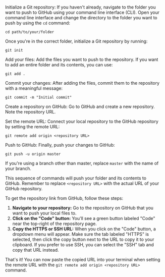 <p>Initialize a Git repository: If you haven't already, navigate to the folder you want to push to GitHub using your command line interface (CLI). Open your command line interface and change the directory to the folder you want to push by using the <code>cd</code> command:</p>

<pre><code class="language-bash">cd path/to/your/folder</code></pre>

<p>Once you're in the correct folder, initialize a Git repository by running:</p>

<pre><code class="language-bash">git init</code></pre>


<p>Add your files: Add the files you want to push to the repository. If you want to add an entire folder and its contents, you can use:</p>

<pre><code class="language-bash">git add .</code></pre>

<p>Commit your changes: After adding the files, commit them to the repository with a meaningful message:</p>

<pre><code class="language-bash">git commit -m "Initial commit"</code></pre>

<p>Create a repository on GitHub: Go to GitHub and create a new repository. Note the repository URL.</p>

<p>Set the remote URL: Connect your local repository to the GitHub repository by setting the remote URL:</p>

<pre><code class="language-bash">git remote add origin &lt;repository URL&gt;</code></pre>

<p>Push to GitHub: Finally, push your changes to GitHub:</p>

<pre><code class="language-bash">git push -u origin master</code></pre>

<p>If you're using a branch other than master, replace <code>master</code> with the name of your branch.</p>

<p>This sequence of commands will push your folder and its contents to GitHub. Remember to replace <code>&lt;repository URL&gt;</code> with the actual URL of your GitHub repository.</p>

<p></b>To get the repository link from GitHub, follow these steps:</b></p>

<ol>
  <li><strong>Navigate to your repository:</strong> Go to the repository on GitHub that you want to push your local files to.</li>
  <li><strong>Click on the "Code" button:</strong> You'll see a green button labeled "Code" near the top-right of the repository page.</li>
  <li><strong>Copy the HTTPS or SSH URL:</strong> When you click on the "Code" button, a dropdown menu will appear. Make sure the tab labeled "HTTPS" is selected, then click the copy button next to the URL to copy it to your clipboard. If you prefer to use SSH, you can select the "SSH" tab and copy that URL instead.</li>
</ol>

<p>That's it! You can now paste the copied URL into your terminal when setting the remote URL with the <code>git remote add origin &lt;repository URL&gt;</code> command.</p>
